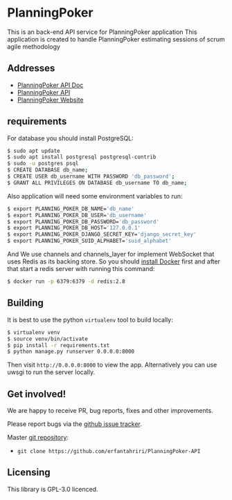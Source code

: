 # PlanningPoker

This is an back-end API service for PlanningPoker application
This application is created to handle PlanningPoker estimating sessions of scrum agile methodology

## Addresses

* [PlanningPoker API Doc](http://82.102.10.119:8080/redoc/) 
* [PlanningPoker API](http://82.102.10.119:8080) 
* [PlanningPoker Website](http://scrumplanning.ir)

## requirements

For database you should install PostgreSQL:

```sh
$ sudo apt update
$ sudo apt install postgresql postgresql-contrib
$ sudo -u postgres psql
$ CREATE DATABASE db_name;
$ CREATE USER db_username WITH PASSWORD 'db_password';
$ GRANT ALL PRIVILEGES ON DATABASE db_username TO db_name;

```

Also application will need some environment variables to run:

```sh
$ export PLANNING_POKER_DB_NAME='db_name'
$ export PLANNING_POKER_DB_USER='db_username'
$ export PLANNING_POKER_DB_PASSWORD='db_password'
$ export PLANNING_POKER_DB_HOST='127.0.0.1'
$ export PLANNING_POKER_DJANGO_SECRET_KEY='django_secret_key'
$ export PLANNING_POKER_SUID_ALPHABET='suid_alphabet'

```

And We use channels and channels_layer for implement WebSocket that uses Redis as its backing store. So you should [install Docker](https://docs.docker.com/install/linux/docker-ce/ubuntu/) first and after that start a redis server with running this command:

```sh
$ docker run -p 6379:6379 -d redis:2.8

```

## Building

It is best to use the python `virtualenv` tool to build locally:

```sh
$ virtualenv venv
$ source venv/bin/activate
$ pip install -r requirements.txt
$ python manage.py runserver 0.0.0.0:8000
```

Then visit `http://0.0.0.0:8000` to view the app. Alternatively you
can use uwsgi to run the server locally.

## Get involved!

We are happy to receive PR, bug reports, fixes and other improvements.

Please report bugs via the
[github issue tracker](https://github.com/erfantahriri/PlanningPoker-API/issues).

Master [git repository](https://github.com/erfantahriri/PlanningPoker-API):

* `git clone https://github.com/erfantahriri/PlanningPoker-API`

## Licensing

This library is GPL-3.0 licenced.
